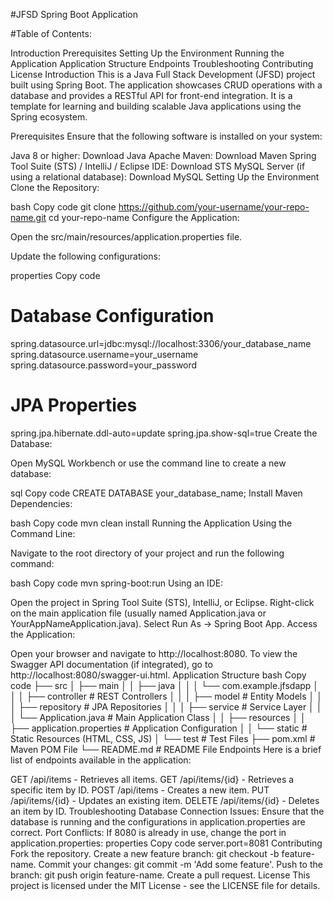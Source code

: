 #JFSD Spring Boot Application

#Table of Contents:

Introduction
Prerequisites
Setting Up the Environment
Running the Application
Application Structure
Endpoints
Troubleshooting
Contributing
License
Introduction
This is a Java Full Stack Development (JFSD) project built using Spring Boot. The application showcases CRUD operations with a database and provides a RESTful API for front-end integration. It is a template for learning and building scalable Java applications using the Spring ecosystem.

Prerequisites
Ensure that the following software is installed on your system:

Java 8 or higher: Download Java
Apache Maven: Download Maven
Spring Tool Suite (STS) / IntelliJ / Eclipse IDE: Download STS
MySQL Server (if using a relational database): Download MySQL
Setting Up the Environment
Clone the Repository:

bash
Copy code
git clone https://github.com/your-username/your-repo-name.git
cd your-repo-name
Configure the Application:

Open the src/main/resources/application.properties file.

Update the following configurations:

properties
Copy code
# Database Configuration
spring.datasource.url=jdbc:mysql://localhost:3306/your_database_name
spring.datasource.username=your_username
spring.datasource.password=your_password

# JPA Properties
spring.jpa.hibernate.ddl-auto=update
spring.jpa.show-sql=true
Create the Database:

Open MySQL Workbench or use the command line to create a new database:

sql
Copy code
CREATE DATABASE your_database_name;
Install Maven Dependencies:

bash
Copy code
mvn clean install
Running the Application
Using the Command Line:

Navigate to the root directory of your project and run the following command:

bash
Copy code
mvn spring-boot:run
Using an IDE:

Open the project in Spring Tool Suite (STS), IntelliJ, or Eclipse.
Right-click on the main application file (usually named Application.java or YourAppNameApplication.java).
Select Run As -> Spring Boot App.
Access the Application:

Open your browser and navigate to http://localhost:8080.
To view the Swagger API documentation (if integrated), go to http://localhost:8080/swagger-ui.html.
Application Structure
bash
Copy code
├── src
│   ├── main
│   │   ├── java
│   │   │   └── com.example.jfsdapp
│   │   │       ├── controller        # REST Controllers
│   │   │       ├── model             # Entity Models
│   │   │       ├── repository        # JPA Repositories
│   │   │       ├── service           # Service Layer
│   │   │       └── Application.java  # Main Application Class
│   │   ├── resources
│   │       ├── application.properties # Application Configuration
│   │       └── static                 # Static Resources (HTML, CSS, JS)
│   └── test                           # Test Files
├── pom.xml                             # Maven POM File
└── README.md                           # README File
Endpoints
Here is a brief list of endpoints available in the application:

GET /api/items - Retrieves all items.
GET /api/items/{id} - Retrieves a specific item by ID.
POST /api/items - Creates a new item.
PUT /api/items/{id} - Updates an existing item.
DELETE /api/items/{id} - Deletes an item by ID.
Troubleshooting
Database Connection Issues:
Ensure that the database is running and the configurations in application.properties are correct.
Port Conflicts:
If 8080 is already in use, change the port in application.properties:
properties
Copy code
server.port=8081
Contributing
Fork the repository.
Create a new feature branch: git checkout -b feature-name.
Commit your changes: git commit -m 'Add some feature'.
Push to the branch: git push origin feature-name.
Create a pull request.
License
This project is licensed under the MIT License - see the LICENSE file for details.
